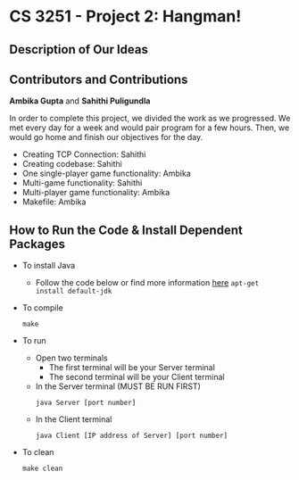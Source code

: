 # CS 3251 - Project 2: Hangman!

## Description of Our Ideas

## Contributors and Contributions
**Ambika Gupta** and **Sahithi Puligundla**

In order to complete this project, we divided the work as we progressed. We met every day for a week and would pair program for a few hours. Then, we would go home and finish our objectives for the day.

* Creating TCP Connection: Sahithi
* Creating codebase: Sahithi
* One single-player game functionality: Ambika
* Multi-game functionality: Sahithi
* Multi-player game functionality: Ambika
* Makefile: Ambika

## How to Run the Code & Install Dependent Packages
* To install Java
  - Follow the code below or find more information [here](https://thishosting.rocks/install-java-ubuntu/)
        ```
        apt-get install default-jdk
        ```

* To compile
  ```
  make
  ```

* To run
  - Open two terminals
    - The first terminal will be your Server terminal
    - The second terminal will be your Client terminal
  - In the Server terminal (MUST BE RUN FIRST)
    ```
    java Server [port number]
    ```
  - In the Client terminal
    ```
    java Client [IP address of Server] [port number]
    ```

* To clean
  ```
  make clean
  ```
